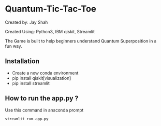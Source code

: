# Quantum-Tic-Tac-Toe

Created by: Jay Shah 

Created Using: Python3, IBM qiskit, Streamlit 
    
The Game is built to help beginners understand Quantum Superposition in a fun way.

## Installation
 * Create a new conda environment
 * pip install qiskit[visualization]
 * pip install streamlit

## How to run the app.py ?

Use this command in anaconda prompt 

```
streamlit run app.py
```
